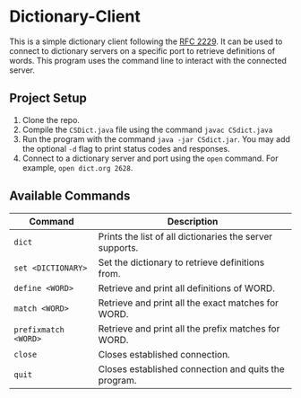 # Dictionary-Client

This is a simple dictionary client following the [RFC 2229](https://datatracker.ietf.org/doc/html/rfc2229). It can be used to connect to 
dictionary servers on a specific port to retrieve definitions of words. This program uses the command line to interact with the
connected server.

## Project Setup

1. Clone the repo.
2. Compile the `CSDict.java` file using the command `javac CSdict.java`
3. Run the program with the command `java -jar CSdict.jar`. You may add the optional `-d` flag to print status codes and responses.
4. Connect to a dictionary server and port using the `open` command. For example, `open dict.org 2628`.

## Available Commands

| Command | Description |
| --- | --- |
| `dict` | Prints the list of all dictionaries the server supports. |
| `set <DICTIONARY>` | Set the dictionary to retrieve definitions from. |
| `define <WORD>` | Retrieve and print all definitions of WORD. |
| `match <WORD>` | Retrieve and print all the exact matches for WORD.  |
| `prefixmatch <WORD>` | Retrieve and print all the prefix matches for WORD.  |
| `close` | Closes established connection. |
| `quit` | Closes established connection and quits the program. |

